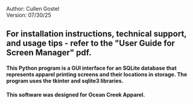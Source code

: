Author:  Cullen Gostel  
Version: 07/30/25
## For installation instructions, technical support, and usage tips - refer to the "User Guide for Screen Manager" pdf.  
#### This Python program is a GUI interface for an SQLite database that represents apparel printing screens and their locations in storage. The program uses the tkinter and sqlite3 libraries.  
#### This software was designed for Ocean Creek Apparel.


